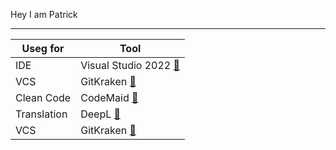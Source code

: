 Hey I am Patrick

---

| Useg for | Tool |
| ----------- | ----------- |
| IDE | Visual Studio 2022 [:link:](https://visualstudio.microsoft.com/de/vs/)|
| VCS | GitKraken [:link:](https://www.gitkraken.com/)|
| Clean Code | CodeMaid [:link:](https://marketplace.visualstudio.com/items?itemName=SteveCadwallader.CodeMaid)|
| Translation | DeepL [:link:](https://www.deepl.com/de/translator)|
| VCS | GitKraken [:link:](https://www.gitkraken.com/)|

<!---
PatrickOrtDev/PatrickOrtDev is a ✨ special ✨ repository because its `README.md` (this file) appears on your GitHub profile.
You can click the Preview link to take a look at your changes.
--->
